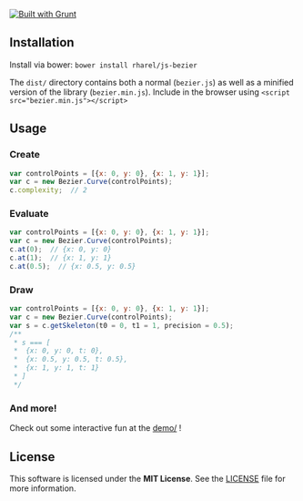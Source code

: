 [![Built with Grunt](https://cdn.gruntjs.com/builtwith.png)](http://gruntjs.com)

## Installation

Install via bower: `bower install rharel/js-bezier`

The `dist/` directory contains both a normal (`bezier.js`) as well as a minified version of the library (`bezier.min.js`).
Include in the browser using `<script src="bezier.min.js"></script>`

## Usage

### Create
```javascript
var controlPoints = [{x: 0, y: 0}, {x: 1, y: 1}];
var c = new Bezier.Curve(controlPoints);
c.complexity;  // 2
```
### Evaluate
```javascript
var controlPoints = [{x: 0, y: 0}, {x: 1, y: 1}];
var c = new Bezier.Curve(controlPoints);
c.at(0);  // {x: 0, y: 0}
c.at(1);  // {x: 1, y: 1}
c.at(0.5);  // {x: 0.5, y: 0.5}
```

### Draw
```javascript
var controlPoints = [{x: 0, y: 0}, {x: 1, y: 1}];
var c = new Bezier.Curve(controlPoints);
var s = c.getSkeleton(t0 = 0, t1 = 1, precision = 0.5);
/**
 * s === [
 * 	{x: 0, y: 0, t: 0},
 * 	{x: 0.5, y: 0.5, t: 0.5},
 * 	{x: 1, y: 1, t: 1}
 * ]
 */
```

### And more!
Check out some interactive fun at the [demo/](demo/) !

## License

This software is licensed under the **MIT License**. See the [LICENSE](LICENSE.txt) file for more information.
